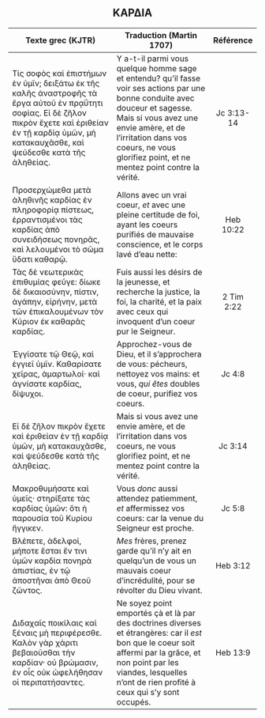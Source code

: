 <h2 align="center">ΚΑΡΔΙΑ</h2>

|Texte grec (KJTR)|Traduction (Martin 1707)|Référence|
|-----|-----|:---:
 Τίς σοφὸς καὶ ἐπιστήμων ἐν ὑμῖν; δειξάτω ἐκ τῆς καλῆς ἀναστροφῆς τὰ ἔργα αὐτοῦ ἐν πρᾳΰτητι σοφίας. Εἰ δὲ ζῆλον πικρὸν ἔχετε καὶ ἐριθείαν ἐν τῇ καρδίᾳ ὑμῶν, μὴ κατακαυχᾶσθε, καὶ ψεύδεσθε κατὰ τῆς ἀληθείας. |Y a-t-il parmi vous quelque homme sage et entendu? qu’il fasse voir ses actions par une bonne conduite avec douceur et sagesse. Mais si vous avez une envie amère, et de l’irritation dans vos coeurs, ne vous glorifiez point, et ne mentez point contre la vérité. |Jc 3:13-14|
Προσερχώμεθα μετὰ ἀληθινῆς καρδίας ἐν πληροφορίᾳ πίστεως, ἐρραντισμένοι τὰς καρδίας ἀπὸ συνειδήσεως πονηρᾶς, καὶ λελουμένοι τὸ σῶμα ὕδατι καθαρῷ.|Allons avec un vrai coeur, _et_ avec une pleine certitude de foi, ayant les coeurs purifiés de mauvaise conscience, et le corps lavé d’eau nette:|Heb 10:22|
Τὰς δὲ νεωτερικὰς ἐπιθυμίας φεῦγε: δίωκε δὲ δικαιοσύνην, πίστιν, ἀγάπην, εἰρήνην, μετὰ τῶν ἐπικαλουμένων τὸν Κύριον ἐκ καθαρᾶς καρδίας.|Fuis aussi les désirs de la jeunesse, et recherche la justice, la foi, la charité, et la paix avec ceux qui invoquent d’un coeur pur le Seigneur.|2 Tim 2:22|
Ἐγγίσατε τῷ Θεῷ, καὶ ἐγγιεῖ ὑμῖν. Καθαρίσατε χεῖρας, ἁμαρτωλοί· καὶ ἁγνίσατε καρδίας, δίψυχοι.|Approchez-vous de Dieu, et il s’approchera de vous: pécheurs, nettoyez vos mains: et vous, _qui êtes_ doubles de coeur, purifiez vos coeurs.|Jc 4:8|
Εἰ δὲ ζῆλον πικρὸν ἔχετε καὶ ἐριθείαν ἐν τῇ καρδίᾳ ὑμῶν, μὴ κατακαυχᾶσθε, καὶ ψεύδεσθε κατὰ τῆς ἀληθείας. |Mais si vous avez une envie amère, et de l’irritation dans vos coeurs, ne vous glorifiez point, et ne mentez point contre la vérité.|Jc 3:14|
Μακροθυμήσατε καὶ ὑμεῖς· στηρίξατε τὰς καρδίας ὑμῶν: ὅτι ἡ παρουσία τοῦ Κυρίου ἤγγικεν.|Vous _donc_ aussi attendez patiemment, _et_ affermissez vos coeurs: car la venue du Seigneur est proche.|Jc 5:8|
Βλέπετε, ἀδελφοί, μήποτε ἔσται ἔν τινι ὑμῶν καρδία πονηρὰ ἀπιστίας, ἐν τῷ ἀποστῆναι ἀπὸ Θεοῦ ζῶντος.|_Mes_ frères, prenez garde qu’il n’y ait en quelqu’un de vous un mauvais coeur d’incrédulité, pour se révolter du Dieu vivant.|Heb 3:12|
Διδαχαῖς ποικίλαις καὶ ξέναις μὴ περιφέρεσθε. Καλὸν γὰρ χάριτι βεβαιοῦσθαι τὴν καρδίαν· οὐ βρώμασιν, ἐν οἷς οὐκ ὠφελήθησαν οἱ περιπατήσαντες.|Ne soyez point emportés çà et là par des doctrines diverses et étrangères: car il _est_ bon que le coeur soit affermi par la grâce, et non point par les viandes, lesquelles n’ont de rien profité à ceux qui s’y sont occupés.|Heb 13:9|
